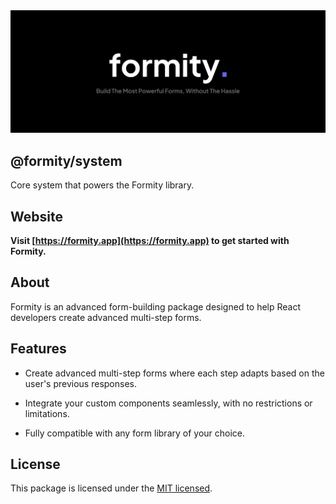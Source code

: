 <!-- markdownlint-disable MD033 -->
<!-- markdownlint-disable MD041 -->

<div align="center">
    <a href="https://formity.app/" title="Formity - Build The Most Powerful Forms, Without The Hassle">
        <img src="https://raw.githubusercontent.com/martiserra99/formity/main/image.svg" alt="Formity Logo" />
    </a>
</div>

## @formity/system

Core system that powers the Formity library.

## Website

**Visit [https://formity.app](https://formity.app) to get started with Formity.**

## About

Formity is an advanced form-building package designed to help React developers create advanced multi-step forms.

## Features

- Create advanced multi-step forms where each step adapts based on the user's previous responses.

- Integrate your custom components seamlessly, with no restrictions or limitations.

- Fully compatible with any form library of your choice.

## License

This package is licensed under the [MIT licensed](../../LICENSE).
